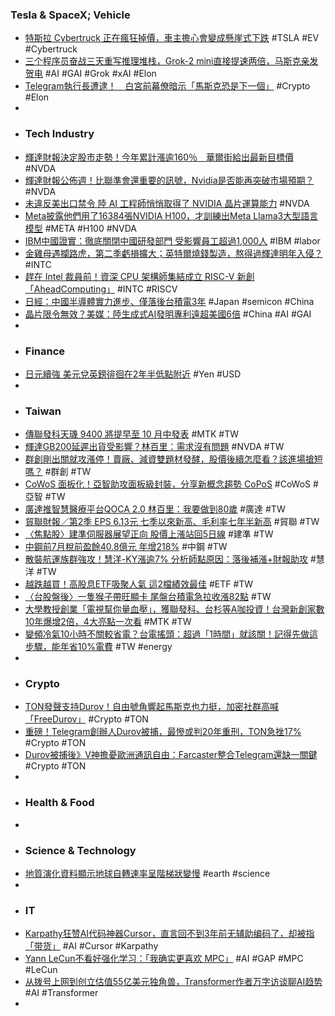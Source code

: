 ### Tesla & SpaceX; Vehicle
- [特斯拉 Cybertruck 正在瘋狂掉價，車主擔心會變成懸崖式下跌](https://www.techbang.com/posts/117491-the-tesla-cybertruck-is-going-on-a-price-spree-and-owners-are) #TSLA #EV #Cybertruck
- [三个程序员奋战三天重写推理堆栈，Grok-2 mini直接提速两倍，马斯克亲发贺电](https://www.jiqizhixin.com/articles/2024-08-26-7) #AI #GAI #Grok #xAI #Elon
- [Telegram執行長遭逮！　白宮前幕僚暗示「馬斯克恐是下一個」](https://www.ettoday.net/news/20240826/2804429.htm) #Crypto #Elon
-
- ### Tech Industry
- [輝達財報決定股市走勢！今年累計漲逾160％　華爾街給出最新目標價](https://www.wealth.com.tw/articles/c9060685-cabd-4062-b022-955a16a7fd4e) #NVDA
- [輝達財報公佈週！比聯準會還重要的訊號，Nvidia是否能再突破市場預期？](https://www.blocktempo.com/can-nvidias-performance-surpass-market-expectations-again/) #NVDA
- [未違反美出口禁令 陸 AI 工程師悄悄取得了 NVIDIA 晶片運算能力](https://money.udn.com/money/story/5599/8186171) #NVDA
- [Meta披露他們用了16384張NVIDIA H100，才訓練出Meta Llama3大型語言模型](https://www.techbang.com/posts/117199-meat-revealed-that-it-took-them-16384-nvidia-h100s-to-train) #META #H100 #NVDA
- [IBM中國證實：徹底關閉中國研發部門 受影響員工超過1,000人](https://news.cnyes.com/news/id/5696582) #IBM #labor
- [金雞母遇攔路虎，第二季虧損擴大；英特爾燒錢製造，熬得過輝達明年入侵？](https://technews.tw/2024/08/25/intel-loss/) #INTC
- [趕在 Intel 裁員前！資深 CPU 架構師集結成立 RISC-V 新創「AheadComputing」](https://www.inside.com.tw/article/36010-aheadcomputing) #INTC #RISCV
- [日經：中國半導體實力進步、僅落後台積電3年](https://www.moneydj.com/kmdj/news/newsviewer.aspx?a=236471b1-7023-446f-b13c-43d7d943944b) #Japan #semicon #China
- [晶片限令無效？美媒：陸生成式AI發明專利遠超美國6倍](https://www.chinatimes.com/realtimenews/20240825001332-260409) #China #AI #GAI
-
- ### Finance
- [日元續強 美元兌英鎊徘徊在2年半低點附近](https://news.cnyes.com/news/id/5696612) #Yen #USD
-
- ### Taiwan
- [傳聯發科天璣 9400 將提早至 10 月中發表](https://m.eprice.com.tw/mobile/talk/102/5811943/1) #MTK #TW
- [輝達GB200延遲出貨受影響？林百里：需求沒有問題](https://news.cnyes.com/news/id/5696797) #NVDA #TW
- [群創剛出關就攻漲停！賣廠、減資雙題材發酵，股價後續怎麼看？該進場搶短嗎？](https://www.wealth.com.tw/articles/4757e8dd-e301-42d0-ad1b-e9aba9de0569) #群創 #TW
- [CoWoS 面板化！亞智助攻面板級封裝，分享新概念趨勢 CoPoS](https://technews.tw/2024/08/26/manz-pop-copos/) #CoWoS #亞智 #TW
- [廣達推智慧醫療平台QOCA 2.0 林百里：我要做到80歲](https://news.cnyes.com/news/id/5696652) #廣達 #TW
- [貿聯財報／第2季 EPS 6.13元 七季以來新高、毛利率七年半新高](https://money.udn.com/money/story/5710/8186294) #貿聯 #TW
- [〈焦點股〉建準伺服器展望正向 股價上漲站回5日線](https://news.cnyes.com/news/id/5696432) #建準 #TW
- [中鋼前7月稅前盈餘40.8億元 年增218%](https://news.cnyes.com/news/id/5696794) #中鋼 #TW
- [散裝航運族群強攻！慧洋-KY漲逾7% 分析師點原因：落後補漲+財報助攻](https://tw.stock.yahoo.com/news/散裝航運族群強攻！慧洋-ky漲逾7-分析師點原因：落後補漲財報助攻-023807945.html) #慧洋 #TW
- [越跌越買！高股息ETF吸聚人氣 這2檔績效最佳](https://news.cnyes.com/news/id/5696541) #ETF #TW
- [〈台股盤後〉一隻猴子帶旺顯卡 尾盤台積電急拉收漲82點](https://news.cnyes.com/news/id/5696640) #TW
- [大學教授創業「電視幫你量血壓」，獲聯發科、台杉等A咖投資！台灣新創家數10年爆增2倍，4大亮點一次看](https://news.cnyes.com/news/id/5693815) #MTK #TW
- [變頻冷氣10小時不關較省電？台電搖頭：超過「1時間」就該關！記得先做這步驟，能年省10%電費](https://www.wealth.com.tw/articles/0882c09b-148e-4241-906d-f4fd1ea373c7) #TW #energy
-
- ### Crypto
- [TON發聲支持Durov！自由號角響起馬斯克也力挺，加密社群高喊「FreeDurov」](https://www.blocktempo.com/statement-from-the-ton-community/) #Crypto #TON
- [重磅！Telegram創辦人Durov被捕，最慘或判20年重刑，TON急挫17%](https://www.blocktempo.com/telegram-founder-durov-arrested/) #Crypto #TON
- [Durov被捕後》V神擔憂歐洲通訊自由：Farcaster整合Telegram還缺一關鍵](https://www.blocktempo.com/vitalik-suggests-delaying-telegrams-migration-to-farcaster/) #Crypto #TON
-
- ### Health & Food
-
- ### Science & Technology
- [地質演化資料顯示地球自轉速率呈階梯狀變慢](https://technews.tw/2024/08/26/earth-rotation-rate-slows-down-in-a-step-like-manner/) #earth #science
-
- ### IT
- [Karpathy狂赞AI代码神器Cursor，直言回不到3年前无辅助编码了，却被指「带货」](https://www.jiqizhixin.com/articles/2024-08-26-9) #AI #Cursor #Karpathy
- [Yann LeCun不看好强化学习：「我确实更喜欢 MPC」](https://www.jiqizhixin.com/articles/2024-08-26-15) #AI #GAP #MPC #LeCun
- [从拨号上网到创立估值55亿美元独角兽，Transformer作者万字访谈聊AI趋势](https://www.jiqizhixin.com/articles/2024-08-26-4) #AI #Transformer
-